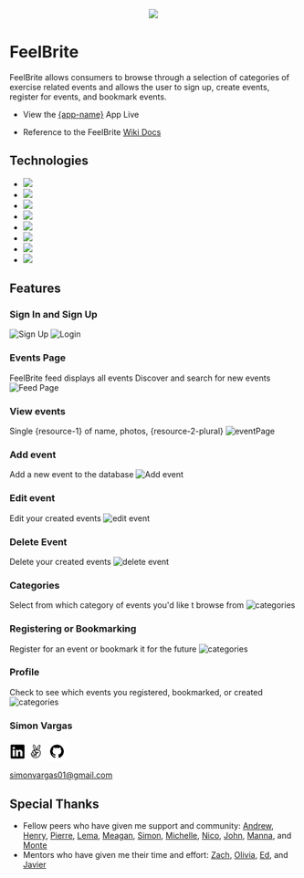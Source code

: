 <p align='center'>
  <img src='./react-app/src/assets/images/logo.png' height='200px'>
</p>

# FeelBrite
FeelBrite allows consumers to browse through a selection of categories of exercise related events and allows the user to sign up, create events, register for events, and bookmark events. 

* View the <a href='https://feelbrite-app.herokuapp.com/'>{app-name}</a> App Live

* Reference to the FeelBrite <a href='https://www.github.com/simonvargas/feelbrite/wiki'>Wiki Docs</a>


## Technologies
* <a href="https://developer.mozilla.org/en-US/docs/Web/JavaScript"><img src="https://img.shields.io/badge/-JavaScript-F7DF1E?logo=JavaScript&logoColor=333333" /></a>
* <a href="https://www.postgresql.org/"><img src="https://img.shields.io/badge/-PostgreSQL-336791?logo=PostgreSQL&logoColor=white" /></a>
* <a href="https://nodejs.org/"><img src="https://img.shields.io/badge/Node.js-43853D?style=flat&logo=node.js&logoColor=white"></a>
* <a href="https://reactjs.org/"><img src="https://img.shields.io/badge/react-%2320232a.svg?style=flat&logo=react&logoColor=%2361DAFB"></a>
* <a href="https://redux.js.org/"><img src="https://img.shields.io/badge/redux-%23593d88.svg?style=flat&logo=redux&logoColor=white"></a>
* <a href="https://developer.mozilla.org/en-US/docs/Web/CSS"><img src="https://img.shields.io/badge/-CSS3-1572B6?logo=CSS3" /></a>
* <a href="https://flask.palletsprojects.com/"><img src="https://img.shields.io/badge/Flask-000000?style=flat&logo=flask&logoColor=white" /></a>
* <a href="https://www.heroku.com/home"><img src="https://img.shields.io/badge/Heroku-430098?style=flat&logo=heroku&logoColor=white" /></a>


## Features

### Sign In and Sign Up
![Sign Up](./readme-assets/images/signup.jpg)
![Login](./readme-assets/images/login.jpg)

### Events Page
FeelBrite feed displays all events
Discover and search for new events
![Feed Page](./readme-assets/images/feed.jpg)

### View events
Single {resource-1} of name, photos, {resource-2-plural}
![eventPage](./readme-assets/images/view.jpg)

### Add event
Add a new event to the database
![Add event](./readme-assets/images/add.jpg)


### Edit event 
Edit your created events
![edit event](./readme-assets/images/edit.jpg)

### Delete Event
Delete your created events
![delete event](./readme-assets/images/delete.jpg)

### Categories
Select from which category of events you'd like t browse from
![categories](./readme-assets/images/categories.jpg)
### Registering or Bookmarking
Register for an event or bookmark it for the future
![categories](./readme-assets/images/register.jpg)

### Profile
Check to see which events you registered, bookmarked, or created
![categories](./readme-assets/images/profile.jpg)


### Simon Vargas
<a href="https://www.linkedin.com/in/simon-vargas-aa0b6a14b/"><img src="./readme-assets/logos/linkedin-logo.png" height="28" align="middle" /></a>
<a href="https://angel.co/u/simon-vargas"><img src="./readme-assets/logos/angellist-logo.png" height="28" align="middle" /></a>
<a href="https://github.com/Simonvargas"><img src="./readme-assets/logos/github-logo.png" height="38" align="middle" /></a>

simonvargas01@gmail.com



## Special Thanks
* Fellow peers who have given me support and community: [Andrew](https://github.com/andru17urdna), [Henry](https://github.com/hnrywltn), [Pierre](https://github.com/TheGuilbotine), [Lema](https://github.com/lemlooma), [Meagan](https://github.com/meagan13), [Simon](https://github.com/Simonvargas), [Michelle](https://github.com/michellekontoff), [Nico](https://github.com/nicopierson), [John](https://github.com/Jomix-13), [Manna](https://github.com/makon57), and [Monte](https://github.com/theflaggship)
* Mentors who have given me their time and effort: [Zach](https://github.com/zdwatts), [Olivia](https://github.com/OByrnes), [Ed](https://github.com/edherm), and [Javier](https://github.com/javiermortiz) 
